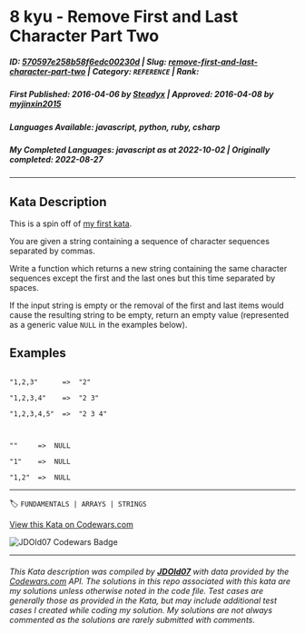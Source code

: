 # 8 kyu - Remove First and Last Character Part Two

##### **ID**: [570597e258b58f6edc00230d](https://www.codewars.com/kata/570597e258b58f6edc00230d) | **Slug**: [remove-first-and-last-character-part-two](https://www.codewars.com/kata/570597e258b58f6edc00230d) | **Category**: `REFERENCE` | **Rank**: <span style="color:white">8 kyu</span>

##### **First Published**: 2016-04-06 ***by*** [Steadyx](https://www.codewars.com/users/Steadyx) | **Approved**: 2016-04-08 ***by*** [myjinxin2015](https://www.codewars.com/users/myjinxin2015)

##### **Languages Available**: javascript, python, ruby, csharp

##### **My Completed Languages**: javascript ***as at*** 2022-10-02 | **Originally completed**: 2022-08-27

---

## Kata Description


This is a spin off of [my first kata](http://www.codewars.com/kata/56bc28ad5bdaeb48760009b0).



You are given a string containing a sequence of character sequences separated by commas.



Write a function which returns a new string containing the same character sequences except the first and the last ones but this time separated by spaces.



If the input string is empty or the removal of the first and last items would cause the resulting string to be empty, return an empty value (represented as a generic value `NULL` in the examples below).



## Examples



```

"1,2,3"      =>  "2"

"1,2,3,4"    =>  "2 3"

"1,2,3,4,5"  =>  "2 3 4"



""     =>  NULL

"1"    =>  NULL

"1,2"  =>  NULL

```

---


🏷 `FUNDAMENTALS | ARRAYS | STRINGS`


[View this Kata on Codewars.com](https://www.codewars.com/kata/570597e258b58f6edc00230d)

![](https://www.codewars.com/users/jdold07/badges/large "JDOld07 Codewars Badge")

---

###### *This Kata description was compiled by [**JDOld07**](https://tpstech.dev) with data provided by the [Codewars.com](https://www.codewars.com) API.  The solutions in this repo associated with this kata are my solutions unless otherwise noted in the code file.  Test cases are generally those as provided in the Kata, but may include additional test cases I created while coding my solution.  My solutions are not always commented as the solutions are rarely submitted with comments.*
